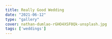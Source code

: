 ```yaml
---
title: Really Good Wedding
date: "2021-06-12"
type: "gallery"
cover: nathan-dumlao-rGHO4XSF0Qk-unsplash.jpg
tags: ['weddings']
---
```


